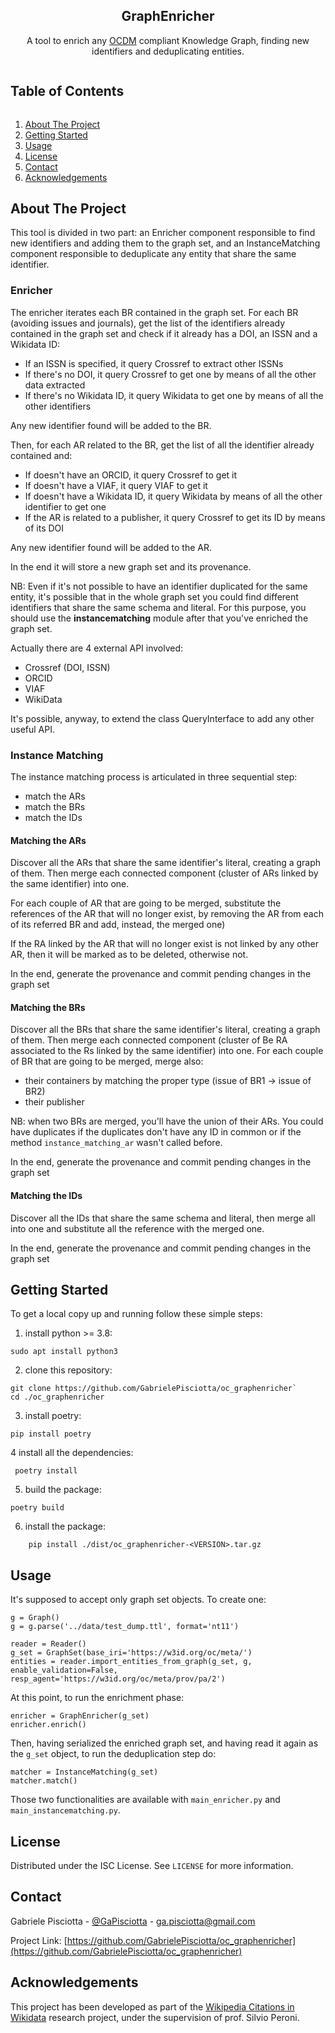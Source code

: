 <p align="center">

  <h2 align="center">GraphEnricher</h3>
  <p align="center">
    A tool to enrich any <a href="http://opencitations.net/model">OCDM</a> compliant Knowledge Graph, finding new identifiers
and deduplicating entities.
</p>

<!-- TABLE OF CONTENTS -->
  <summary><h2 style="display: inline-block">Table of Contents</h2></summary>
  <ol>
    <li>
      <a href="#about-the-project">About The Project</a>
    </li>
    <li>
      <a href="#getting-started">Getting Started</a>
    </li>
    <li><a href="#usage">Usage</a></li>
    <li><a href="#license">License</a></li>
    <li><a href="#contact">Contact</a></li>
    <li><a href="#acknowledgements">Acknowledgements</a></li>
  </ol>



<!-- ABOUT THE PROJECT -->
## About The Project

This tool is divided in two part: an Enricher component responsible to find new identifiers and adding them to the 
graph set, and an InstanceMatching component responsible to deduplicate any entity that share the same identifier.
### Enricher
The enricher iterates each BR contained in the graph set.
For each BR (avoiding issues and journals), get the list of the identifiers already
contained in the graph set and check if it already has a DOI, an ISSN and a Wikidata ID:
- If an ISSN is specified, it query Crossref to extract other ISSNs
- If there's no DOI, it query Crossref to get one by means of all the other data extracted
- If there's no Wikidata ID, it query Wikidata to get one by means of all the other identifiers

Any new identifier found will be added to the BR.
  
Then, for each AR related to the BR, get the list of all the identifier already contained and:
- If doesn't have an ORCID, it query Crossref to get it
- If doesn't have a VIAF, it query VIAF to get it
- If doesn't have a Wikidata ID, it query Wikidata by means of all the other identifier to get one
- If the AR is related to a publisher, it query Crossref to get its ID by means of its DOI

Any new identifier found will be added to the AR.

In the end it will store a new graph set and its provenance.

NB: Even if it's not possible to have an identifier duplicated for the same entity, it's possible that in
the whole graph set you could find different identifiers that share the same schema and literal. For this
purpose, you should use the **instancematching** module after that you've enriched the graph set.

Actually there are 4 external API involved:
- Crossref (DOI, ISSN)
- ORCID
- VIAF
- WikiData 

It's possible, anyway, to extend the class QueryInterface to add any other useful API.

### Instance Matching
The instance matching process is articulated in three sequential step:
- match the ARs
- match the BRs
- match the IDs

#### Matching the ARs 
Discover all the ARs that share the same identifier's literal, creating a graph of them.
Then merge each connected component (cluster of ARs linked by the same identifier) into one.

For each couple of AR that are going to be merged, substitute the references of the AR that will no longer
exist, by removing the AR  from each of its referred BR and add, instead, the merged one)

If the RA linked by the AR that will no longer exist is not linked by any other AR, then
it will be marked as to be deleted, otherwise not.

In the end, generate the provenance and commit pending changes in the graph set

#### Matching the BRs

Discover all the BRs that share the same identifier's literal, creating a graph of them.
Then merge each connected component (cluster of Be RA associated to the Rs linked by the same identifier) into one.
For each couple of BR that are going to be merged, merge also:
 - their containers by matching the proper type (issue of BR1 -> issue of BR2)
 - their publisher

NB: when two BRs are merged, you'll have the union of their ARs. You could have duplicates if the duplicates 
don't have any ID in common or if the method `instance_matching_ar` wasn't called before.

In the end, generate the provenance and commit pending changes in the graph set

#### Matching the IDs
Discover all the IDs that share the same schema and literal, then merge all into one
and substitute all the reference with the merged one.

In the end, generate the provenance and commit pending changes in the graph set

<!-- GETTING STARTED -->
## Getting Started

To get a local copy up and running follow these simple steps:
1. install python >= 3.8:

```sudo apt install python3```

2. clone this repository: 
```
git clone https://github.com/GabrielePisciotta/oc_graphenricher`
cd ./oc_graphenricher
```
3. install poetry:

```pip install poetry```

4 install all the dependencies:

``` poetry install```

5. build the package:

```poetry build```

6. install the package:

```    pip install ./dist/oc_graphenricher-<VERSION>.tar.gz```



<!-- USAGE EXAMPLES -->
## Usage
It's supposed to accept only graph set objects. To create one:

```
g = Graph()
g = g.parse('../data/test_dump.ttl', format='nt11')

reader = Reader()
g_set = GraphSet(base_iri='https://w3id.org/oc/meta/')
entities = reader.import_entities_from_graph(g_set, g, enable_validation=False, resp_agent='https://w3id.org/oc/meta/prov/pa/2')
```
At this point, to run the enrichment phase:
```
enricher = GraphEnricher(g_set)
enricher.enrich()
```
Then, having serialized the enriched graph set, and having read it again as the
`g_set` object, to run the deduplication step do:

```
matcher = InstanceMatching(g_set)
matcher.match()
```

Those two functionalities are available with `main_enricher.py` and `main_instancematching.py`.





<!-- LICENSE -->
## License

Distributed under the ISC License. See `LICENSE` for more information.



<!-- CONTACT -->
## Contact

Gabriele Pisciotta - [@GaPisciotta](https://twitter.com/GaPisciotta) - ga.pisciotta@gmail.com

Project Link: [https://github.com/GabrielePisciotta/oc_graphenricher](https://github.com/GabrielePisciotta/oc_graphenricher)



<!-- ACKNOWLEDGEMENTS -->
## Acknowledgements
This project has been developed as part of the 
[Wikipedia Citations in Wikidata](https://meta.wikimedia.org/wiki/Wikicite/grant/Wikipedia_Citations_in_Wikidata) 
research project, under the supervision of prof. Silvio Peroni.




<!-- MARKDOWN LINKS & IMAGES -->
<!-- https://www.markdownguide.org/basic-syntax/#reference-style-links -->
